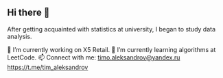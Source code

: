 ## Hi there 👋

After getting acquainted with statistics at university, I began to study data analysis.

🔭 I’m currently working on X5 Retail.
 🌱 I’m currently learning algorithms at LeetCode.
📫 Connect with me:
timo.aleksandrov@yandex.ru
https://t.me/tim_aleksandrov
